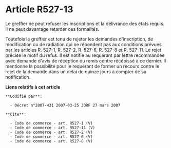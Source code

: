 # Article R527-13

Le greffier ne peut refuser les inscriptions et la délivrance des états requis. Il ne peut davantage retarder ces
formalités. 

Toutefois le greffier est tenu de rejeter les demandes d'inscription, de modification ou de radiation qui ne répondent pas
aux conditions prévues par les articles R. 527-1, R. 527-2, R. 527-6, R. 527-8 et R. 527-11. Le rejet précise le motif du
refus. Il est notifié au requérant par lettre recommandée avec demande d'avis de réception ou remis contre récépissé à ce
dernier. Il mentionne la possibilité pour le requérant de former un recours contre le rejet de la demande dans un délai de
quinze jours à compter de sa notification.

**Liens relatifs à cet article**

	**Codifié par**:

	  - Décret n°2007-431 2007-03-25 JORF 27 mars 2007

	**Cite**:

	  - Code de commerce - art. R527-1 (V)
	  - Code de commerce - art. R527-11 (V)
	  - Code de commerce - art. R527-2 (V)
	  - Code de commerce - art. R527-6 (V)
	  - Code de commerce - art. R527-8 (V)
